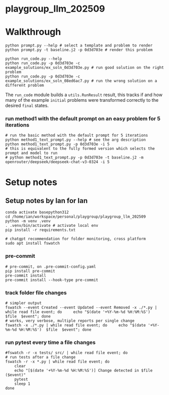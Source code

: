 # playgroup_llm_202509


# Walkthrough

```
python prompt.py --help # select a template and problem to render
python prompt.py -t baseline.j2 -p 0d3d703e # render this problem
```

```
python run_code.py --help
python run_code.py -p 0d3d703e -c example_solutions/ex_soln_0d3d703e.py # run good solution on the right problem
python run_code.py -p 0d3d703e -c example_solutions/ex_soln_08ed6ac7.py # run the wrong solution on a different problem
```

The `run_code` module builds a `utils.RunResult` result, this tracks if and how many of the example `initial` problems were transformed correctly to the desired `final` states.

### run method1 with the default prompt on an easy problem for 5 iterations

```
# run the basic method with the default prompt for 5 iterations
python method1_text_prompt.py --help # see the arg description
python method1_text_prompt.py -p 0d3d703e -i 5
# this is equivalent to the fully formed version which selects the prompt and model to run
# python method1_text_prompt.py -p 0d3d703e -t baseline.j2 -m openrouter/deepseek/deepseek-chat-v3-0324 -i 5
``` 


# Setup notes


## Setup notes by Ian for Ian

```
conda activate basepython312
cd /home/ian/workspace/personal/playgroup/playgroup_llm_202509
python -m venv .venv
. .venv/bin/activate # activate local env
pip install -r requirements.txt

# chatgpt recommendation for folder monitoring, cross platform
sudo apt install fswatch
```

### pre-commit

```
# pre-commit, on .pre-commit-config.yaml
pip install pre-commit
pre-commit install
pre-commit install --hook-type pre-commit
```

### track folder file changes

```
# simpler output
fswatch --event Created --event Updated --event Removed -x ./*.py | while read file event; do     echo "$(date '+%Y-%m-%d %H:%M:%S')  $file  $event"; done
# works, very verbose, multiple reports per single change
fswatch -x ./*.py | while read file event; do     echo "$(date '+%Y-%m-%d %H:%M:%S')  $file  $event"; done
```

### run pytest every time a file changes

```
#fswatch -r -x tests/ src/ | while read file event; do
# run tests after a file change
fswatch -r -x *.py | while read file event; do
    clear
    echo "[$(date '+%Y-%m-%d %H:%M:%S')] Change detected in $file ($event)"
    pytest
    sleep 1
done
```
